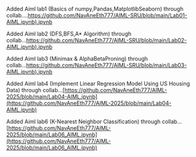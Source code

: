 Added Aiml lab1 (Basics of numpy,Pandas,MatplotlibSeaborn) through collab....[https://github.com/NavAneEth777/AIML-SRU/blob/main/Lab01-AIML.ipynb).ipynb  ](https://github.com/NavAneEth777/AIML-SRU/blob/main/Lab01-AIML.ipynb)

Added Aiml lab2 (DFS,BFS,A* Algorithm) through collab...[https://github.com/NavAneEth777/AIML-SRU/blob/main/Lab02-AIML.ipynb).ipynb  ](https://github.com/NavAneEth777/AIML-SRU/blob/main/Lab02-AIML.ipynb)

Added Aiml lab3 (Minimax & AlphaBetaProning) through collab...[https://github.com/NavAneEth777/AIML-SRU/blob/main/Lab03-AIML.ipynb).ipynb  ](https://github.com/NavAneEth777/AIML-SRU/blob/main/Lab03-AIML.ipynb)

Added Aiml lab4 (Implement Linear Regression Model Using US Housing Data) through collab...[https://github.com/NavAneEth777/AIML-2025/blob/main/Lab04-AIML.ipynb](https://github.com/NavAneEth777/AIML-2025/blob/main/Lab04-AIML.ipynb)

Added Aiml lab6 (K-Nearest Neighbor Classification) through collab...[https://github.com/NavAneEth777/AIML-2025/blob/main/Lab06_AIML.ipynb](https://github.com/NavAneEth777/AIML-2025/blob/main/Lab06_AIML.ipynb)
